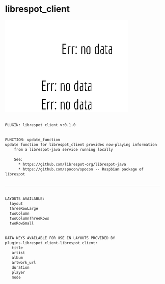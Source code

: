 # librespot_client
![sample image for plugin librespot_client](../documentation/images/librespot_client_sample.png)
```

PLUGIN: librespot_client v:0.1.0


FUNCTION: update_function
update function for librespot_client provides now-playing information
    from a librespot-java service running locally
    
    See: 
      * https://github.com/librespot-org/librespot-java
      * https://github.com/spocon/spocon -- Raspbian package of librespot
    
___________________________________________________________________________
 

LAYOUTS AVAILABLE:
  layout
  threeRowLarge
  twoColumn
  twoColumnThreeRows
  twoRowSmall


DATA KEYS AVAILABLE FOR USE IN LAYOUTS PROVIDED BY plugins.librespot_client.librespot_client:
   title
   artist
   album
   artwork_url
   duration
   player
   mode
```